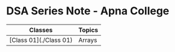 # DSA Series Note - Apna College

| Classes | Topics |
|---------|--------|
|[Class 01](./Class 01) | Arrays |

